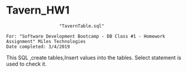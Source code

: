 # Tavern_HW1

						"TavernTable.sql"
	
	For: "Software Development Bootcamp - DB Class #1 - Homework Assignment" Miles Technologies
	Date completed: 3/4/2019
  This SQL ,create tables,Insert values into the tables.
  Select statement is used to check it.
	
